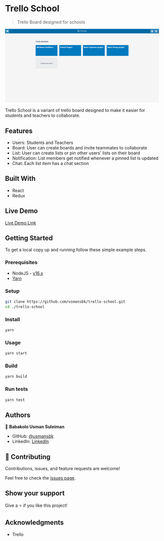 # Trello School

> Trello Board designed for schools

![screenshot](./app_screenshot.png)

Trello School is a variant of trello board designed to make it easier for students and teachers to collaborate.

## Features

- Users: Students and Teachers
- Board: User can create boards and invite teammates to collaborate
- List: User can create lists or pin other users' lists on their board
- Notification: List members get notified whenever a pinned list is updated
- Chat: Each list item has a chat section

## Built With

- React
- Redux

## Live Demo

[Live Demo Link](https://sleepy-bose-508e6f.netlify.app/)

## Getting Started

To get a local copy up and running follow these simple example steps.

### Prerequisites

- NodeJS - [v16.x](https://nodejs.org/en/)
- [Yarn](https://yarnpkg.com/)

### Setup

```bash
git clone https://github.com/usmansbk/trello-school.git
cd ./trello-school
```

### Install

```bash
yarn 
```

### Usage

```bash
yarn start
```

### Build

```bash
yarn build
```

### Run tests

```bash
yarn test
```

## Authors

👤 **Babakolo Usman Suleiman**

- GitHub: [@usmansbk](https://github.com/usmansbk)
- LinkedIn: [LinkedIn](https://www.linkedin.com/in/usmansbk/)

## 🤝 Contributing

Contributions, issues, and feature requests are welcome!

Feel free to check the [issues page](../../issues/).

## Show your support

Give a ⭐️ if you like this project!

## Acknowledgments

- Trello
